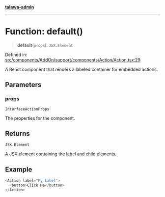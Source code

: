 [**talawa-admin**](../../../../../../../README.md)

***

# Function: default()

> **default**(`props`): `JSX.Element`

Defined in: [src/components/AddOn/support/components/Action/Action.tsx:29](https://github.com/MayankJha014/talawa-admin/blob/0dd35cc200a4ed7562fa81ab87ec9b2a6facd18b/src/components/AddOn/support/components/Action/Action.tsx#L29)

A React component that renders a labeled container for embedded actions.

## Parameters

### props

`InterfaceActionProps`

The properties for the component.

## Returns

`JSX.Element`

A JSX element containing the label and child elements.

## Example

```ts
<Action label="My Label">
  <button>Click Me</button>
</Action>
```
